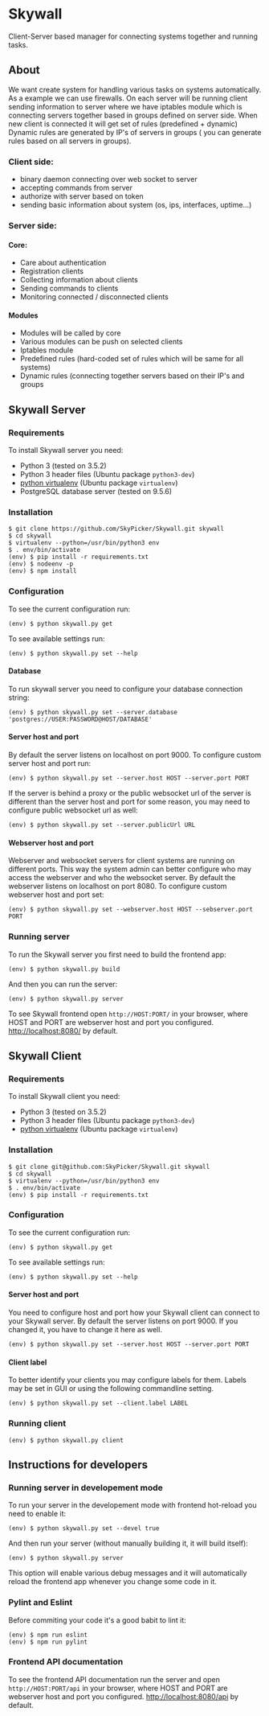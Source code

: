 # Skywall

Client-Server based manager for connecting systems together and running tasks.

## About

We want create system for handling various tasks on systems automatically. As a example we can use
firewalls. On each server will be running client sending information to server where we have
iptables module which is connecting servers together based in groups defined on server side. When
new client is connected it will get set of rules (predefined + dynamic) Dynamic rules are generated
by IP's of servers in groups ( you can generate rules based on all servers in groups).

### Client side:
* binary daemon connecting over web socket to server
* accepting commands from server
* authorize with server based on token
* sending basic information about system (os, ips, interfaces, uptime...)

### Server side:

#### Core:
* Care about authentication
* Registration clients
* Collecting information about clients
* Sending commands to clients
* Monitoring connected / disconnected clients

#### Modules
* Modules will be called by core
* Various modules can be push on selected clients
* Iptables module
* Predefined rules (hard-coded set of rules which will be same for all systems)
* Dynamic rules (connecting together servers based on their IP's and groups

## Skywall Server

### Requirements

To install Skywall server you need:
* Python 3 (tested on 3.5.2)
* Python 3 header files (Ubuntu package `python3-dev`)
* [python virtualenv](https://pypi.python.org/pypi/virtualenv) (Ubuntu package `virtualenv`)
* PostgreSQL database server (tested on 9.5.6)

### Installation

```
$ git clone https://github.com/SkyPicker/Skywall.git skywall
$ cd skywall
$ virtualenv --python=/usr/bin/python3 env
$ . env/bin/activate
(env) $ pip install -r requirements.txt
(env) $ nodeenv -p
(env) $ npm install
```

### Configuration

To see the current configuration run:

```
(env) $ python skywall.py get
```

To see available settings run:

```
(env) $ python skywall.py set --help
```

#### Database

To run skywall server you need to configure your database connection string:

```
(env) $ python skywall.py set --server.database 'postgres://USER:PASSWORD@HOST/DATABASE'
```

#### Server host and port

By default the server listens on localhost on port 9000. To configure custom server host and port
run:

```
(env) $ python skywall.py set --server.host HOST --server.port PORT
```

If the server is behind a proxy or the public websocket url of the server is different than the
server host and port for some reason, you may need to configure public websocket url as well:

```
(env) $ python skywall.py set --server.publicUrl URL
```

#### Webserver host and port

Webserver and websocket servers for client systems are running on different ports. This way the
system admin can better configure who may access the webserver and who the websocket server. By
default the webserver listens on localhost on port 8080. To configure custom webserver host and
port set:

```
(env) $ python skywall.py set --webserver.host HOST --sebserver.port PORT
```

### Running server

To run the Skywall server you first need to build the frontend app:

```
(env) $ python skywall.py build
```

And then you can run the server:

```
(env) $ python skywall.py server
```

To see Skywall frontend open `http://HOST:PORT/` in your browser, where HOST and PORT are
webserver host and port you configured. [http://localhost:8080/](http://localhost:8080/)
by default.

## Skywall Client

### Requirements

To install Skywall client you need:
* Python 3 (tested on 3.5.2)
* Python 3 header files (Ubuntu package `python3-dev`)
* [python virtualenv](https://pypi.python.org/pypi/virtualenv) (Ubuntu package `virtualenv`)

### Installation

```
$ git clone git@github.com:SkyPicker/Skywall.git skywall
$ cd skywall
$ virtualenv --python=/usr/bin/python3 env
$ . env/bin/activate
(env) $ pip install -r requirements.txt
```

### Configuration

To see the current configuration run:

```
(env) $ python skywall.py get
```

To see available settings run:

```
(env) $ python skywall.py set --help
```

#### Server host and port

You need to configure host and port how your Skywall client can connect to your Skywall server. By
default the server listens on port 9000. If you changed it, you have to change it here as well.

```
(env) $ python skywall.py set --server.host HOST --server.port PORT
```

#### Client label

To better identify your clients you may configure labels for them. Labels may be set in GUI or using
the following commandline setting.

```
(env) $ python skywall.py set --client.label LABEL
```

### Running client

```
(env) $ python skywall.py client
```

## Instructions for developers

### Running server in developement mode

To run your server in the developement mode with frontend hot-reload you need to enable it:

```
(env) $ python skywall.py set --devel true
```

And then run your server (without manually building it, it will build itself):

```
(env) $ python skywall.py server
```

This option will enable various debug messages and it will automatically reload the frontend app
whenever you change some code in it.

### Pylint and Eslint

Before commiting your code it's a good babit to lint it:

```
(env) $ npm run eslint
(env) $ npm run pylint
```

### Frontend API documentation

To see the frontend API documentation run the server and open `http://HOST:PORT/api` in your
browser, where HOST and PORT are webserver host and port you configured.
[http://localhost:8080/api](http://localhost:8080/api) by default.
